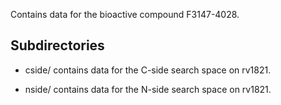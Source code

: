Contains data for the bioactive compound F3147-4028.

## Subdirectories

- cside/ contains data for the C-side search space on rv1821.

- nside/ contains data for the N-side search space on rv1821.

